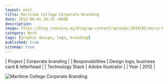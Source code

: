```yaml
---
layout: post
title: Maritime College Corporate Branding
date: 2012-09-01 10:15 +0800
description:
image: https://blog.rudzainy.my/blog/wp-content/uploads/2019/05/marco-brand.jpg
category: Work
tags: [graphic design, logo, branding]
published: true
sitemap: true
---
```


| Project | Corporate branding |
| Responsibilities | Design logo, business card & letterhead |
| Technology Stack | Adobe Illustrator |
| Year | 2012 |

![Maritime College Corporate Branding](https://blog.rudzainy.my/blog/wp-content/uploads/2019/05/marco-brand.jpg)